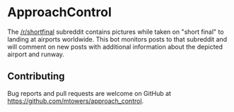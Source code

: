 # ApproachControl

The [/r/shortfinal](https://www.reddit.com/r/shortfinal) subreddit contains pictures while taken on "short final" to landing at airports worldwide.  This bot monitors posts to that subreddit and will comment on new posts with additional information about the depicted airport and runway.


## Contributing

Bug reports and pull requests are welcome on GitHub at https://github.com/mtowers/approach_control.
